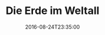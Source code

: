 ---
date: '2016-08-24T23:35:00'
talk_date: '1989-10-01T00:00:00'
talk_speakers:
  speaker1:
    name: Thomas Maleika
title: Die Erde im Weltall
---